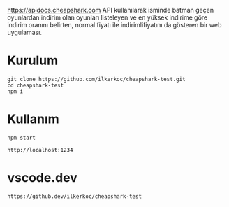 https://apidocs.cheapshark.com API kullanılarak isminde batman geçen oyunlardan indirim olan oyunları listeleyen ve en yüksek indirime göre indirim oranını belirten, normal fiyatı ile indirimlifiyatını da gösteren bir web uygulaması.

# Kurulum

```
git clone https://github.com/ilkerkoc/cheapshark-test.git
cd cheapshark-test
npm i
```

# Kullanım

```
npm start

http://localhost:1234

```

# vscode.dev
```
https://github.dev/ilkerkoc/cheapshark-test
```



